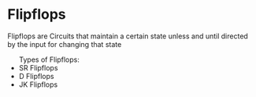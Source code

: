 # Flipflops

Flipflops are Circuits that maintain a certain state unless and until directed by the input for changing that state<br>

<ul>Types of Flipflops:
<li>SR Flipflops</li>
<li>D Flipflops</li>
<li>JK Flipflops</li>




</ul>
